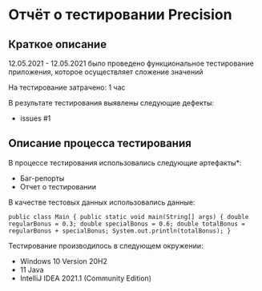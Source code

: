 # Отчёт о тестировании Precision

## Краткое описание

12.05.2021 - 12.05.2021 было проведено функциональное тестирование приложения, которое осуществляет cложение значений

На тестирование затрачено: 1 час

В результате тестирования выявлены следующие дефекты:
* issues #1

## Описание процесса тестирования

В процессе тестирования использовались следующие артефакты*:
* Баг-репорты
* Отчет о тестировании


В качестве тестовых данных использовались данные:

`public class Main {
  public static void main(String[] args) {
    double regularBonus = 0.3;
    double specialBonus = 0.6;
    double totalBonus = regularBonus + specialBonus;
    System.out.println(totalBonus);
  }`


Тестирование производилось в следующем окружении:
* Windows 10 Version 20H2
* 11 Java
* IntelliJ IDEA 2021.1 (Community Edition)
